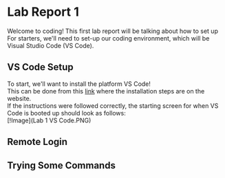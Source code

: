 # Lab Report 1  
Welcome to coding! This first lab report will be talking about how to set up For starters, we'll need to set-up our coding environment, which will be Visual Studio Code (VS Code).  
## VS Code Setup  
To start, we'll want to install the platform VS Code!  
This can be done from this [link](https://code.visualstudio.com/) where the installation steps are on the website.  
If the instructions were followed correctly, the starting screen for when VS Code is booted up should look as follows:  
[!Image](Lab 1 VS Code.PNG)

## Remote Login  
  
  
## Trying Some Commands  
